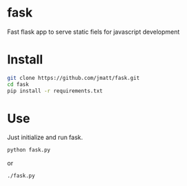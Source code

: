 fask
====

Fast flask app to serve static fiels for javascript development


# Install
```bash
git clone https://github.com/jmatt/fask.git
cd fask
pip install -r requirements.txt

```

# Use

Just initialize and run fask.

```bash
python fask.py
```
or
```bash
./fask.py
```
